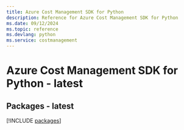 ```yaml
---
title: Azure Cost Management SDK for Python
description: Reference for Azure Cost Management SDK for Python
ms.date: 09/12/2024
ms.topic: reference
ms.devlang: python
ms.service: costmanagement
---
```

# Azure Cost Management SDK for Python - latest
## Packages - latest
[!INCLUDE [packages](cost-management-index.md)]